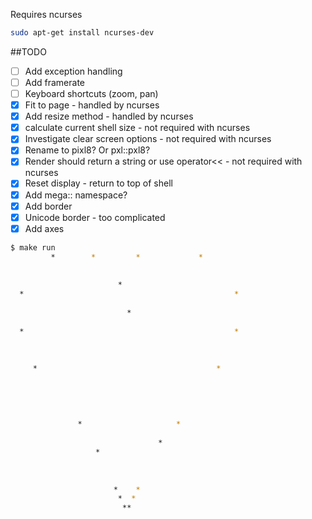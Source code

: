 Requires ncurses

```bash
sudo apt-get install ncurses-dev
```

##TODO
- [ ] Add exception handling
- [ ] Add framerate
- [ ] Keyboard shortcuts (zoom, pan)
- [x] Fit to page - handled by ncurses
- [x] Add resize method - handled by ncurses
- [x] calculate current shell size  - not required with ncurses
- [x] Investigate clear screen options - not required with ncurses
- [x] Rename to pixl8? Or pxl::pxl8?
- [x] Render should return a string or use operator<< - not required with ncurses
- [x] Reset display - return to top of shell
- [x] Add mega:: namespace?
- [x] Add border
- [x] Unicode border - too complicated
- [x] Add axes

```bash
$ make run
         *        *         *             *        
                                                   
                                                   
                        *                          
  *                                               *
                                                   
                          *                        
                                                   
  *                                               *
                                                   
                                                   
                                                   
     *                                        *    
                                                   
                                                   
                                                   
                                                   
                                                   
               *                     *             
                                                   
                                 *                 
                   *                               
                                                   
                                                   
                                                   
                       *    *                      
                        *  *                       
                         **
```
